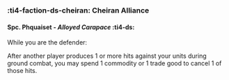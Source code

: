 ### :ti4-faction-ds-cheiran: **Cheiran Alliance**

####  Spc. Phquaiset - _Alloyed Carapace_ :ti4-ds:

While you are the defender:

After another player produces 1 or more hits against your units during ground combat, you may spend 1 commodity or 1 trade good to cancel 1 of those hits.
